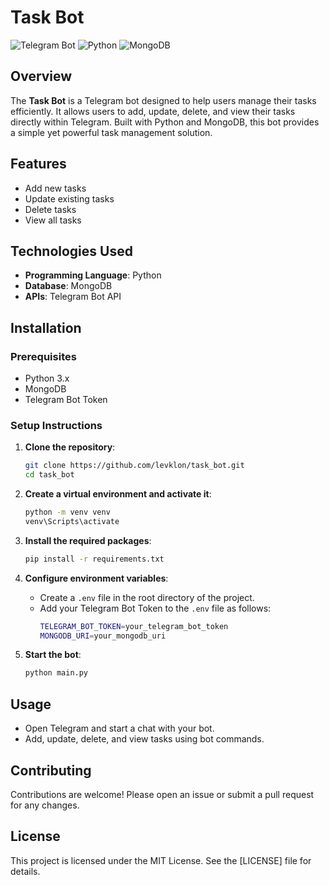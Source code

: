 # Task Bot

![Telegram Bot](https://img.shields.io/badge/Telegram-Bot-blue.svg)
![Python](https://img.shields.io/badge/Python-3.8%2B-blue.svg)
![MongoDB](https://img.shields.io/badge/MongoDB-Database-brightgreen.svg)

## Overview  

The **Task Bot** is a Telegram bot designed to help users manage their tasks efficiently. It allows users to add, update, delete, and view their tasks directly within Telegram. Built with Python and MongoDB, this bot provides a simple yet powerful task management solution.

## Features

- Add new tasks
- Update existing tasks
- Delete tasks
- View all tasks

## Technologies Used

- **Programming Language**: Python
- **Database**: MongoDB
- **APIs**: Telegram Bot API 

## Installation

### Prerequisites

- Python 3.x
- MongoDB
- Telegram Bot Token

### Setup Instructions

1. **Clone the repository**:
    ```sh
    git clone https://github.com/levklon/task_bot.git
    cd task_bot
    ```

2. **Create a virtual environment and activate it**:
    ```sh
    python -m venv venv
    venv\Scripts\activate
    ```

3. **Install the required packages**:
    ```sh
    pip install -r requirements.txt
    ```

4. **Configure environment variables**:
    - Create a `.env` file in the root directory of the project.
    - Add your Telegram Bot Token to the `.env` file as follows:
      ```sh
      TELEGRAM_BOT_TOKEN=your_telegram_bot_token
      MONGODB_URI=your_mongodb_uri
      ```

5. **Start the bot**:
    ```sh
    python main.py
    ```

## Usage

- Open Telegram and start a chat with your bot.
- Add, update, delete, and view tasks using bot commands.

## Contributing

Contributions are welcome! Please open an issue or submit a pull request for any changes.

## License

This project is licensed under the MIT License. See the [LICENSE] file for details.

